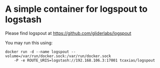 # A simple container for logspout to logstash

Please find logspout at https://github.com/gliderlabs/logspout

You may run this using:

    docker run -d --name logspout --volume=/var/run/docker.sock:/var/run/docker.sock 
        -P -e ROUTE_URIS=logstash://192.168.106.3:17001 tcaxias/logspout
